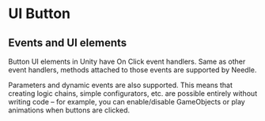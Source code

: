 # UI Button

## Events and UI elements

Button UI elements in Unity have On Click event handlers. Same as other event handlers, methods attached to those events are supported by Needle.  

Parameters and dynamic events are also supported. 
This means that creating logic chains, simple configurators, etc. are possible entirely without writing code – for example, you can enable/disable GameObjects or play animations when buttons are clicked.  